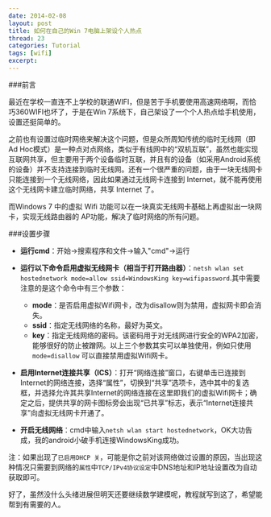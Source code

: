 ```yaml
---
date: 2014-02-08
layout: post
title: 如何在自己的Win 7电脑上架设个人热点
thread: 23
categories: Tutorial
tags: [wifi]
excerpt: 
---
```


###前言

最近在学校一直连不上学校的联通WIFI，但是苦于手机要使用高速网络啊，而恰巧360WIFI也坏了，于是在Win 7系统下，自己架设了一个个人热点给手机使用，设置还挺简单的。

之前也有设置过临时网络来解决这个问题，但是众所周知传统的临时无线网（即Ad Hoc模式）是一种点对点网络，类似于有线网中的“双机互联”，虽然也能实现互联网共享，但主要用于两个设备临时互联，并且有的设备（如采用Android系统的设备）并不支持连接到临时无线网。还有一个很严重的问题，由于一块无线网卡只能连接到一个无线网络，因此如果通过无线网卡连接到 Internet，就不能再使用这个无线网卡建立临时网络，共享 Internet 了。

而Windows 7 中的虚拟 Wifi 功能可以在一块真实无线网卡基础上再虚拟出一块网卡，实现无线路由器的 AP功能，解决了临时网络的所有问题。

###设置步骤

- **运行cmd**：开始->搜索程序和文件->输入"cmd"->运行

- **运行以下命令启用虚拟无线网卡（相当于打开路由器）**：`netsh wlan set hostednetwork mode=allow ssid=WindowsKing key=wifipassword`.其中需要注意的是这个命令中有三个参数：

    - **mode**：是否启用虚拟Wifi网卡，改为disallow则为禁用，虚拟网卡即会消失。
    - **ssid**：指定无线网络的名称，最好为英文。
    - **key**：指定无线网络的密码。该密码用于对无线网进行安全的WPA2加密，能够很好的防止被蹭网。以上三个参数其实可以单独使用，例如只使用 `mode=disallow` 可以直接禁用虚拟Wifi网卡。

- **启用Internet连接共享（ICS）**：打开“网络连接”窗口，右键单击已连接到Internet的网络连接，选择“属性”，切换到“共享”选项卡，选中其中的复选框，并选择允许其共享Internet的网络连接在这里即我们的虚拟Wifi网卡；确定之后，提供共享的网卡图标旁会出现“已共享”标志，表示“Internet连接共享”向虚拟无线网卡开通了。

- **开启无线网络**：cmd中输入`netsh wlan start hostednetwork`，OK大功告成，我的android小破手机连接WindowsKing成功。

注：如果出现了`已启用DHCP 关`，可能是你之前对该网络做过设置的原因，当出现这种情况只需要到网络的`属性`中`TCP/IPv4协议设定`中DNS地址和IP地址设置改为自动获取即可。

好了，虽然没什么头绪进展但明天还要继续数学建模呢，教程就写到这了，希望能帮到有需要的人。